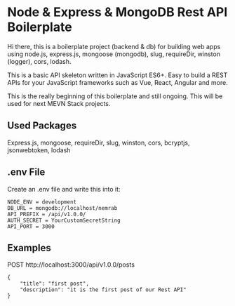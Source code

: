 # Node & Express & MongoDB Rest API Boilerplate

Hi there, this is a boilerplate project (backend & db) for building web apps using node.js, express.js, mongoose (mongodb), slug, requireDir, winston (logger), cors, lodash.

This is a basic API skeleton written in JavaScript ES6+. Easy to build a REST APIs for your JavaScript frameworks such as Vue, React, Angular and more.

This is the really beginning of this boilerplate and still ongoing. This will be used for next MEVN Stack projects.

## Used Packages
Express.js, mongoose, requireDir, slug, winston, cors, bcryptjs, jsonwebtoken, lodash

## .env File
Create an .env file and write this into it:

```
NODE_ENV = development
DB_URL = mongodb://localhost/nemrab
API_PREFIX = /api/v1.0.0/
AUTH_SECRET = YourCustomSecretString
API_PORT = 3000
```

## Examples
POST http://localhost:3000/api/v1.0.0/posts

```
{
    "title": "first post",
    "description": "it is the first post of our Rest API"
}
```